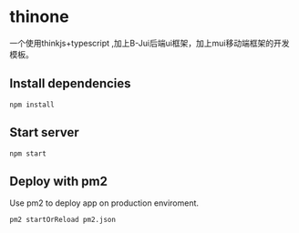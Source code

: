 # thinone

一个使用thinkjs+typescript ,加上B-Jui后端ui框架，加上mui移动端框架的开发模板。


## Install dependencies

```
npm install
```

## Start server

```
npm start
```

## Deploy with pm2

Use pm2 to deploy app on production enviroment.

```
pm2 startOrReload pm2.json
```
